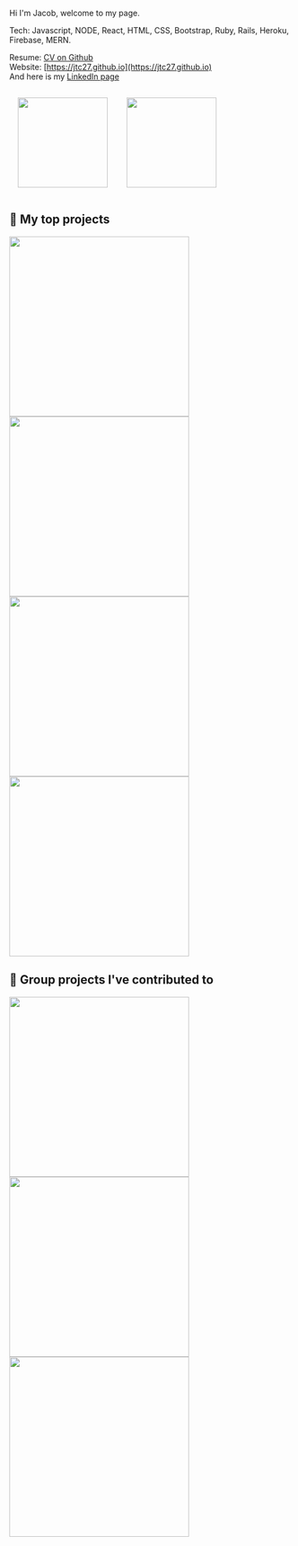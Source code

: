Hi I'm Jacob, welcome to my page.  

Tech:
Javascript, NODE, React, HTML, CSS, Bootstrap, Ruby, Rails, Heroku, Firebase, MERN.

Resume: [CV on Github](https://github.com/jtc27/CV)<br>
Website: [https://jtc27.github.io](https://jtc27.github.io)<br>
And here is my [LinkedIn page](https://linkedin.com/in/jtc27)

<p align="left">
  <img height="160px" style="padding: 15px;" src="https://github-readme-stats.vercel.app/api?username=jtc27&show_icons=true" />  
  <img height="160px" style="padding: 15px;" src="https://github-readme-stats.vercel.app/api/top-langs/?username=jtc27&layout=compact" />
</p>

## 📘 My top projects

<!-- Repo info cards - https://github.com/anuraghazra/github-readme-stats -->
<!-- Small repo cards (fork) - https://github.com/jtc27/github-readme-stats -->
<p align="left">

<a href="https://github.com/jtc27/shopazon">
<img width="320" align="center" src="https://github-readme-stats.vercel.app/api/pin/?username=jtc27&repo=shopazon_online_shopping&title_color=ffffff&bg_color=18B400&text_color=ffffff&icon_color=ffffff&show_icons=true" /></a>
<!--Green-->
 
<a href="https://github.com/jtc27/airbnb-clone-react">
<img width="320" align="center" src="https://github-readme-stats.vercel.app/api/pin/?username=jtc27&repo=myBnB&title_color=ffffff&bg_color=EBA422&text_color=ffffff&icon_color=ffffff&show_icons=true" /></a>
<!--Yellow-->

<a href="https://github.com/jtc27/nba-players-react" target="_blank">
<img width="320" align="center" src="https://github-readme-stats.vercel.app/api/pin/?username=jtc27&repo=nba-players-react&title_color=ffffff&bg_color=fe7704&text_color=ffffff&icon_color=ffffff&show_icons=true" /></a>
<!--Orange-->
 
<a href="https://github.com/jtc27/instagram-challenge" target="_blank">
<img width="320" align="center" src="https://github-readme-stats.vercel.app/api/pin/?username=jtc27&repo=instagram-challenge&title_color=ffffff&bg_color=438AF4&text_color=ffffff&icon_color=ffffff&show_icons=true" /></a>
<!--Blue-->

</p>

## 📕 Group projects I've contributed to
<!-- Repo info cards - https://github.com/anuraghazra/github-readme-stats -->
<!-- Small repo cards (fork) - https://github.com/jtc27/github-readme-stats -->
<p align="left">

<a href="https://github.com/jtc27/EP3-Gaming-FE">
<img width="320" align="center" src="https://github-readme-stats.vercel.app/api/pin/?username=jtc27&repo=EP3-Gaming-FE&title_color=ffffff&bg_color=0033cc&text_color=ffffff&icon_color=ffffff&show_icons=true" /></a>
<!--Deep Blue-->
 
<a href="https://github.com/jtc27/acebook-Jeamm-Team">
<img width="320" align="center" src="https://github-readme-stats.vercel.app/api/pin/?username=jtc27&repo=acebook-Jeamm-Team&title_color=ffffff&bg_color=9500CC&text_color=ffffff&icon_color=ffffff&show_icons=true" /></a>
<!--Violet-->
 
<a href="https://github.com/ConorButler/makers-bnb">
<img width="320" align="center" src="https://github-readme-stats.vercel.app/api/pin/?username=jtc27&repo=makers-bnb&title_color=ffffff&bg_color=C90E0E&text_color=ffffff&icon_color=ffffff&show_icons=true" /></a> 
 <!--Red-->

</p>
